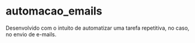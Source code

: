 # automacao_emails
 Desenvolvido com o intuito de automatizar uma tarefa repetitiva, no caso, no envio de e-mails.
